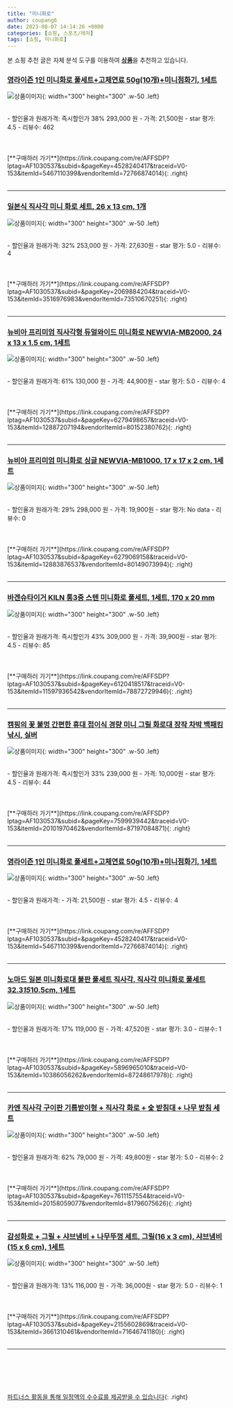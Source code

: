 ```yaml
---
title: "미니화로"
author: coupang6
date: 2023-08-07 14:14:26 +0800
categories: [쇼핑, 스포츠/레저]
tags: [쇼핑, 미니화로]
---
```


본 쇼핑 추천 글은 자체 분석 도구를 이용하여 [**상품**](https://link.coupang.com/a/bao1ui)을 추천하고 있습니다.

### [영라이즌 1인 미니화로 풀세트+고체연료 50g(10개)+미니점화기, 1세트](https://link.coupang.com/re/AFFSDP?lptag=AF1030537&subid=&pageKey=4528240417&traceid=V0-153&itemId=5467110399&vendorItemId=72766874014)

![상품이미지](https://thumbnail10.coupangcdn.com/thumbnails/remote/230x230ex/image/vendor_inventory/32f0/1ba99b4086c472f079f139f210384019cf33de4c4a019da51d2a10d54a80.jpg){: width="300" height="300" .w-50 .left}


<br>
- 할인율과 원래가격: 즉시할인가 38%  293,000   원
- 가격: 21,500원
- star 평가: 4.5
- 리뷰수: 462
<br>
<br>
<br>
<br>
[**구매하러 가기**](https://link.coupang.com/re/AFFSDP?lptag=AF1030537&subid=&pageKey=4528240417&traceid=V0-153&itemId=5467110399&vendorItemId=72766874014){: .right}
<br>
<br>

---

### [일본식 직사각 미니 화로 세트, 26 x 13 cm, 1개](https://link.coupang.com/re/AFFSDP?lptag=AF1030537&subid=&pageKey=2069884204&traceid=V0-153&itemId=3516976983&vendorItemId=73510670251)

![상품이미지](https://thumbnail6.coupangcdn.com/thumbnails/remote/230x230ex/image/retail/images/2970727168062899-11b0eab8-8289-4f54-98e7-4f9f9ee4453d.jpg){: width="300" height="300" .w-50 .left}


<br>
- 할인율과 원래가격: 32%  253,000   원
- 가격: 27,630원
- star 평가: 5.0
- 리뷰수: 4
<br>
<br>
<br>
<br>
[**구매하러 가기**](https://link.coupang.com/re/AFFSDP?lptag=AF1030537&subid=&pageKey=2069884204&traceid=V0-153&itemId=3516976983&vendorItemId=73510670251){: .right}
<br>
<br>

---

### [뉴비아 프리미엄 직사각형 듀얼와이드 미니화로 NEWVIA-MB2000, 24 x 13 x 1.5 cm, 1세트](https://link.coupang.com/re/AFFSDP?lptag=AF1030537&subid=&pageKey=6279498657&traceid=V0-153&itemId=12887207194&vendorItemId=80152380762)

![상품이미지](https://thumbnail10.coupangcdn.com/thumbnails/remote/230x230ex/image/retail/images/2527873412640272-d8f8344c-f591-4d72-9d7a-f632e467564a.jpg){: width="300" height="300" .w-50 .left}


<br>
- 할인율과 원래가격: 61%  130,000   원
- 가격: 44,900원
- star 평가: 5.0
- 리뷰수: 4
<br>
<br>
<br>
<br>
[**구매하러 가기**](https://link.coupang.com/re/AFFSDP?lptag=AF1030537&subid=&pageKey=6279498657&traceid=V0-153&itemId=12887207194&vendorItemId=80152380762){: .right}
<br>
<br>

---

### [뉴비아 프리미엄 미니화로 싱글 NEWVIA-MB1000, 17 x 17 x 2 cm, 1세트](https://link.coupang.com/re/AFFSDP?lptag=AF1030537&subid=&pageKey=6279069158&traceid=V0-153&itemId=12883876537&vendorItemId=80149073994)

![상품이미지](https://thumbnail8.coupangcdn.com/thumbnails/remote/230x230ex/image/retail/images/2022/01/10/10/5/3f120480-3f2e-4401-ad51-ba3e5f8fbd4d.jpg){: width="300" height="300" .w-50 .left}


<br>
- 할인율과 원래가격: 29%  298,000   원
- 가격: 19,900원
- star 평가: No data
- 리뷰수: 0
<br>
<br>
<br>
<br>
[**구매하러 가기**](https://link.coupang.com/re/AFFSDP?lptag=AF1030537&subid=&pageKey=6279069158&traceid=V0-153&itemId=12883876537&vendorItemId=80149073994){: .right}
<br>
<br>

---

### [바겐슈타이거 KILN 통3중 스텐 미니화로 풀세트, 1세트, 170 x 20 mm](https://link.coupang.com/re/AFFSDP?lptag=AF1030537&subid=&pageKey=6120418517&traceid=V0-153&itemId=11597936542&vendorItemId=78872729946)

![상품이미지](https://thumbnail6.coupangcdn.com/thumbnails/remote/230x230ex/image/retail/images/5456398172700527-bfaef23d-9efd-44b5-a447-575ac07a7e96.jpg){: width="300" height="300" .w-50 .left}


<br>
- 할인율과 원래가격: 즉시할인가 43%  309,000   원
- 가격: 39,900원
- star 평가: 4.5
- 리뷰수: 85
<br>
<br>
<br>
<br>
[**구매하러 가기**](https://link.coupang.com/re/AFFSDP?lptag=AF1030537&subid=&pageKey=6120418517&traceid=V0-153&itemId=11597936542&vendorItemId=78872729946){: .right}
<br>
<br>

---

### [캠핑의 꽃 불멍 간편한 휴대 접이식 경량 미니 그릴 화로대 장작 차박 백패킹 낚시, 실버](https://link.coupang.com/re/AFFSDP?lptag=AF1030537&subid=&pageKey=7599939442&traceid=V0-153&itemId=20101970462&vendorItemId=87197084871)

![상품이미지](https://thumbnail10.coupangcdn.com/thumbnails/remote/230x230ex/image/vendor_inventory/921d/e2352d6a578723c4adf5765b279ba7b08e155b92f5fc9ff74cff48cd5814.jpg){: width="300" height="300" .w-50 .left}


<br>
- 할인율과 원래가격: 즉시할인가 33%  239,000   원
- 가격: 10,000원
- star 평가: 4.5
- 리뷰수: 44
<br>
<br>
<br>
<br>
[**구매하러 가기**](https://link.coupang.com/re/AFFSDP?lptag=AF1030537&subid=&pageKey=7599939442&traceid=V0-153&itemId=20101970462&vendorItemId=87197084871){: .right}
<br>
<br>

---

### [영라이즌 1인 미니화로 풀세트+고체연료 50g(10개)+미니점화기, 1세트](https://link.coupang.com/re/AFFSDP?lptag=AF1030537&subid=&pageKey=4528240417&traceid=V0-153&itemId=5467110399&vendorItemId=72766874014)

![상품이미지](https://thumbnail10.coupangcdn.com/thumbnails/remote/230x230ex/image/vendor_inventory/32f0/1ba99b4086c472f079f139f210384019cf33de4c4a019da51d2a10d54a80.jpg){: width="300" height="300" .w-50 .left}


<br>
- 할인율과 원래가격: 
- 가격: 21,500원
- star 평가: 4.5
- 리뷰수: 4
<br>
<br>
<br>
<br>
[**구매하러 가기**](https://link.coupang.com/re/AFFSDP?lptag=AF1030537&subid=&pageKey=4528240417&traceid=V0-153&itemId=5467110399&vendorItemId=72766874014){: .right}
<br>
<br>

---

### [노마드 일본 미니화로대 불판 풀세트 직사각, 직사각 미니화로 풀세트 32.3*15*10.5cm, 1세트](https://link.coupang.com/re/AFFSDP?lptag=AF1030537&subid=&pageKey=5896965010&traceid=V0-153&itemId=10386056262&vendorItemId=87248617978)

![상품이미지](https://thumbnail7.coupangcdn.com/thumbnails/remote/230x230ex/image/vendor_inventory/8dc3/52e5e1254c0754574614e2cf1ceec26ddf5ef375084bfe2ccf4257a591e0.jpg){: width="300" height="300" .w-50 .left}


<br>
- 할인율과 원래가격: 17%  119,000   원
- 가격: 47,520원
- star 평가: 3.0
- 리뷰수: 1
<br>
<br>
<br>
<br>
[**구매하러 가기**](https://link.coupang.com/re/AFFSDP?lptag=AF1030537&subid=&pageKey=5896965010&traceid=V0-153&itemId=10386056262&vendorItemId=87248617978){: .right}
<br>
<br>

---

### [카엔 직사각 구이판 기름받이형 + 직사각 화로 + 숯 받침대 + 나무 받침 세트](https://link.coupang.com/re/AFFSDP?lptag=AF1030537&subid=&pageKey=7611157554&traceid=V0-153&itemId=20158059077&vendorItemId=81796075626)

![상품이미지](https://thumbnail8.coupangcdn.com/thumbnails/remote/230x230ex/image/vendor_inventory/e77c/dc898216afc32b44668239743795c9360c60a75a6cceecf518179a03dc77.jpg){: width="300" height="300" .w-50 .left}


<br>
- 할인율과 원래가격: 62%  79,000   원
- 가격: 49,800원
- star 평가: 5.0
- 리뷰수: 2
<br>
<br>
<br>
<br>
[**구매하러 가기**](https://link.coupang.com/re/AFFSDP?lptag=AF1030537&subid=&pageKey=7611157554&traceid=V0-153&itemId=20158059077&vendorItemId=81796075626){: .right}
<br>
<br>

---

### [감성화로 + 그릴 + 샤브냄비 + 나무뚜껑 세트, 그릴(16 x 3 cm), 샤브냄비(15 x 6 cm), 1세트](https://link.coupang.com/re/AFFSDP?lptag=AF1030537&subid=&pageKey=2155602869&traceid=V0-153&itemId=3661310461&vendorItemId=71646741180)

![상품이미지](https://thumbnail8.coupangcdn.com/thumbnails/remote/230x230ex/image/retail/images/2955108912594170-66d4cebe-5304-4bb3-b272-f873db40cd3a.jpg){: width="300" height="300" .w-50 .left}


<br>
- 할인율과 원래가격: 13%  116,000   원
- 가격: 36,000원
- star 평가: 5.0
- 리뷰수: 1
<br>
<br>
<br>
<br>
[**구매하러 가기**](https://link.coupang.com/re/AFFSDP?lptag=AF1030537&subid=&pageKey=2155602869&traceid=V0-153&itemId=3661310461&vendorItemId=71646741180){: .right}
<br>
<br>

---
<br><br><br><br><br> [파트너스 활동을 통해 일정액의 수수료를 제공받을 수 있습니다](https://link.coupang.com/a/bao1ui){: .right}